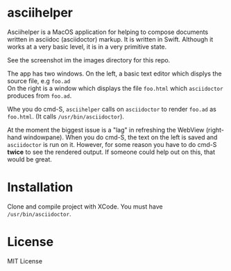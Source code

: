 asciihelper
===========

Asciihelper is a MacOS application for helping to compose 
documents written in asciidoc (asciidoctor) markup.
It is written in Swift. Although it works at a very basic
level, it is in a very primitive state.  

See the screenshot im the images directory for this repo.

The app has two windows.  On the left, a basic text
editor which displys the source file, e.g `foo.ad`  
On the right is a window which displays the file
`foo.html` which `asciidoctor` produces from `foo.ad`.

Whe you do cmd-S, `asciihelper` calls on `asciidoctor`
to render `foo.ad` as `foo.html`.  (It calls
`/usr/bin/asciidoctor`).

At the moment the biggest issue is a "lag" in refreshing
the WebView (right-hand windowpane).  When you do cmd-S,
the text on the left is saved and `asciidoctor` is run 
on it.  However, for some reason you have to do cmd-S
**twice** to see the rendered output.  If someone
could help out on this, that would be great.

Installation
============

Clone and compile project with XCode. You must have `/usr/bin/asciidoctor`.

License
=======

MIT License
